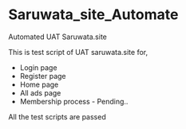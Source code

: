 # Saruwata_site_Automate
Automated UAT Saruwata.site

This is test script of UAT saruwata.site for,
  * Login page
  * Register page
  * Home page
  * All ads page
  * Membership process - Pending..
  
  
  All the test scripts are passed
